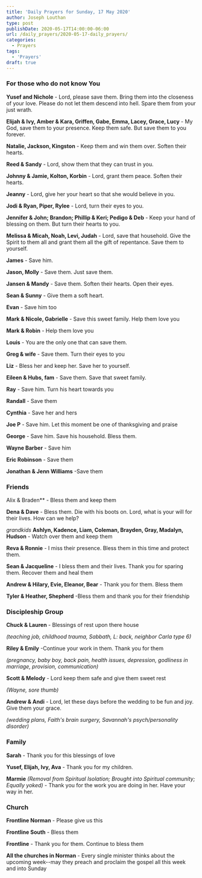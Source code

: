 ```yaml
---
title: 'Daily Prayers for Sunday, 17 May 2020'
author: Joseph Louthan
type: post
publishDate: 2020-05-17T14:00:00-06:00
url: /daily_prayers/2020-05-17-daily_prayers/
categories:
  - Prayers
tags:
  - 'Prayers'
draft: true
---
```

### For those who do not know You

**Yusef and Nichole** - Lord, please save them. Bring them into the closeness of your love. Please do not let them descend into hell. Spare them from your just wrath.

**Elijah & Ivy, Amber & Kara, Griffen, Gabe, Emma, Lacey, Grace, Lucy** - My God, save them to your presence. Keep them safe. But save them to you forever.

**Natalie, Jackson, Kingston** - Keep them and win them over. Soften their hearts.

**Reed & Sandy** - Lord, show them that they can trust in you.

**Johnny & Jamie, Kolton, Korbin** - Lord, grant them peace. Soften their hearts.

**Jeanny** - Lord, give her your heart so that she would believe in you.

**Jodi & Ryan, Piper, Rylee** - Lord, turn their eyes to you.

**Jennifer & John; Brandon; Phillip & Keri; Pedigo & Deb** - Keep your hand of blessing on them. But turn their hearts to you.

**Melissa & Micah, Noah, Levi, Judah** - Lord, save that household. Give the Spirit to them all and grant them all the gift of repentance. Save them to yourself.

**James** - Save him.

**Jason, Molly** - Save them. Just save them.

**Jansen & Mandy** - Save them. Soften their hearts. Open their eyes.

**Sean & Sunny** - Give them a soft heart.

**Evan** - Save him too

**Mark & Nicole, Gabrielle** - Save this sweet family. Help them love you

**Mark & Robin** - Help them love you

**Louis** - You are the only one that can save them.

**Greg & wife** - Save them. Turn their eyes to you

**Liz** - Bless her and keep her. Save her to yourself.

**Eileen & Hubs, fam** - Save them. Save that sweet family.

**Ray** - Save him. Turn his heart towards you

**Randall** - Save them

**Cynthia** - Save her and hers

**Joe P** - Save him. Let this moment be one of thanksgiving and praise

**George** - Save him. Save his household. Bless them.

**Wayne Barber** - Save him

**Eric Robinson** - Save them

**Jonathan & Jenn Williams** -Save them



### Friends

Alix & Braden** - Bless them and keep them

**Dena & Dave** - Bless them. Die with his boots on. Lord, what is your will for their lives. How can we help?

*grandkids* **Ashlyn, Kadence, Liam, Coleman, Brayden, Gray, Madalyn, Hudson** - Watch over them and keep them

**Reva & Ronnie** - I miss their presence. Bless them in this time and protect them.

**Sean & Jacqueline** - I bless them and their lives. Thank you for sparing them. Recover them and heal them

**Andrew & Hilary, Evie, Eleanor, Bear** - Thank you for them. Bless them

**Tyler & Heather, Shepherd** -Bless them and thank you for their friendship



### Discipleship Group

**Chuck & Lauren** - Blessings of rest upon there house

*(teaching job, childhood trauma, Sabbath, L: back, neighbor Carla type 6)*

**Riley & Emily** -Continue your work in them. Thank you for them 

*(pregnancy, baby boy, back pain, health issues, depression, godliness in marriage, provision, communication)*

**Scott & Melody** - Lord keep them safe and give them sweet rest

*(Wayne, sore thumb)*

**Andrew & Andi** - Lord, let these days before the wedding to be fun and joy. Give them your grace.

*(wedding plans, Faith's brain surgery, Savannah's psych/personality disorder)*



### Family

**Sarah** - Thank you for this blessings of love

**Yusef, Elijah, Ivy, Ava** - Thank you for my children. 

**Marmie** *(Removal from Spiritual Isolation; Brought into Spiritual community; Equally yoked)* - Thank you for the work you are doing in her. Have your way in her.



### Church

**Frontline Norman** - Please give us this

**Frontline South** -  Bless them

**Frontline** - Thank you for them. Continue to bless them

**All the churches in Norman** - Every single minister thinks about the upcoming week--may they preach and proclaim the gospel all this week and into Sunday


